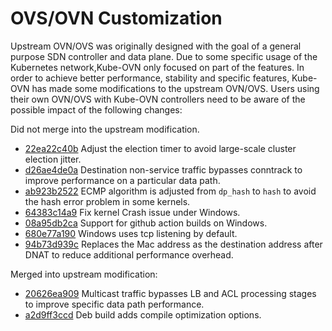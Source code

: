 # OVS/OVN Customization

Upstream OVN/OVS was originally designed with the goal of a general purpose SDN controller and data plane. 
Due to some specific usage of the Kubernetes network,Kube-OVN only focused on part of the features.
In order to achieve better performance, stability and specific features, Kube-OVN has made some modifications to the upstream OVN/OVS.
Users using their own OVN/OVS with Kube-OVN controllers need to be aware of the possible impact of the following changes:

Did not merge into the upstream modification.

- [22ea22c40b](https://github.com/kubeovn/ovs/commit/22ea22c40b46ee5adeae977ff6cfca81b3ff25d7) Adjust the election timer to avoid large-scale cluster election jitter.
- [d26ae4de0a](https://github.com/kubeovn/ovn/commit/d26ae4de0ab070f6b602688ba808c8963f69d5c4) Destination non-service traffic bypasses conntrack to improve performance on a particular data path.
- [ab923b2522](https://github.com/kubeovn/ovn/commit/ab923b252271cbbcccc8091e338ee7efe75e5fcd) ECMP algorithm is adjusted from `dp_hash` to `hash` to avoid the hash error problem in some kernels.
- [64383c14a9](https://github.com/kubeovn/ovs/commit/64383c14a9c25e9e0ca53c6758d9499c60132536) Fix kernel Crash issue under Windows.
- [08a95db2ca](https://github.com/kubeovn/ovs/commit/08a95db2ca506fce4d89fdf4fafab74607b2bb9f) Support for github action builds on Windows.
- [680e77a190](https://github.com/kubeovn/ovs/commit/680e77a190ae7df3086bc35bb6150238e97f9020) Windows uses tcp listening by default.
- [94b73d939c](https://github.com/kubeovn/ovn/commit/94b73d939cd33b0531fa9a3422c999cd83ead087) Replaces the Mac address as the destination address after DNAT to reduce additional performance overhead.

Merged into upstream modification:

- [20626ea909](https://github.com/ovn-org/ovn/commit/20626ea9097020194fa558865ee8d64ba9ca0816) Multicast traffic bypasses LB and ACL processing stages to improve specific data path performance.
- [a2d9ff3ccd](https://github.com/ovn-org/ovn/commit/a2d9ff3ccd4e12735436b0578ce0020cb62f2c27) Deb build adds compile optimization options.
